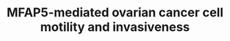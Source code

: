 ---
annotations:
- id: PW:0000013
  parent: disease pathway
  type: Pathway Ontology
  value: disease pathway
- id: PW:0000605
  parent: disease pathway
  type: Pathway Ontology
  value: cancer pathway
- id: DOID:2394
  parent: disease of cellular proliferation
  type: Disease Ontology
  value: ovarian cancer
- id: DOID:14566
  parent: disease of cellular proliferation
  type: Disease Ontology
  value: disease of cellular proliferation
authors:
- Khanspers
- Elisa
- AMTan
- MaintBot
- Fehrhart
citedin:
- link: PMC9154116
  title: Target and drug predictions for SARS-CoV-2 infection in hepatocellular carcinoma
    patients (2022)
- link: PMC7925531
  title: Identification of candidate genes and pathways in retinopathy of prematurity
    by whole exome sequencing of preterm infants enriched in phenotypic extremes (2021)
communities:
- CPTAC
description: A graphical summary of the molecular signaling events involved in MFAP5-mediated
  ovarian cancer cell motility and invasiveness.  Based on figure 6c in [https://www.ncbi.nlm.nih.gov/pubmed/25277212
  Leung et al]. Phosphorylation sites were added based on information from PhosphoSitePlus
  (R), www.phosphosite.org.  Proteins on this pathway have targeted assays available
  via the [https://assays.cancer.gov/available_assays?wp_id=WP3301 CPTAC Assay Portal]
last-edited: 2023-08-26
ndex: abdca103-8b66-11eb-9e72-0ac135e8bacf
organisms:
- Homo sapiens
redirect_from:
- /index.php/Pathway:WP3301
- /instance/WP3301
- /instance/WP3301_r127230
revision: r127230
schema-jsonld:
- '@context': https://schema.org/
  '@id': https://wikipathways.github.io/pathways/WP3301.html
  '@type': Dataset
  creator:
    '@type': Organization
    name: WikiPathways
  description: A graphical summary of the molecular signaling events involved in MFAP5-mediated
    ovarian cancer cell motility and invasiveness.  Based on figure 6c in [https://www.ncbi.nlm.nih.gov/pubmed/25277212
    Leung et al]. Phosphorylation sites were added based on information from PhosphoSitePlus
    (R), www.phosphosite.org.  Proteins on this pathway have targeted assays available
    via the [https://assays.cancer.gov/available_assays?wp_id=WP3301 CPTAC Assay Portal]
  keywords:
  - CREB1
  - Ca2+
  - DAG
  - ERK1
  - ERK2
  - FAK
  - IP3
  - ITGAV
  - ITGB3
  - ITPR3
  - JUN
  - MFAP5
  - PIP2
  - PLCG1
  - PRKCQ
  - RYR3
  - TNNC1
  - Troponin C
  license: CC0
  name: MFAP5-mediated ovarian cancer cell motility and invasiveness
seo: CreativeWork
title: MFAP5-mediated ovarian cancer cell motility and invasiveness
wpid: WP3301
---